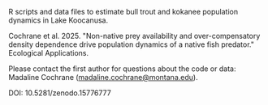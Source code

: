 R scripts and data files to estimate bull trout and kokanee population dynamics in Lake Koocanusa. 

Cochrane et al. 2025. "Non-native prey availability and over-compensatory density dependence drive population dynamics of a native fish predator." Ecological Applications. 

Please contact the first author for questions about the code or data: Madaline Cochrane (madaline.cochrane@montana.edu). 

DOI: 10.5281/zenodo.15776777
